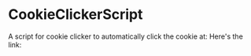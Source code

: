 CookieClickerScript
===================

A script for cookie clicker to automatically click the cookie at:  Here's the link: 
